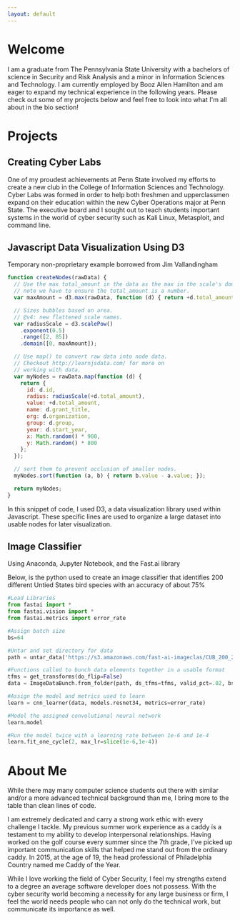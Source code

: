 ```yaml
---
layout: default
---
```


# Welcome

I am a graduate from The Pennsylvania State University with a bachelors of science in Security and Risk Analysis and a minor in Information Sciences and Technology. I am currently employed by Booz Allen Hamilton and am eager to expand my technical experience in the following years. Please check out some of my projects below and feel free to look into what I'm all about in the bio section!

# Projects

## Creating Cyber Labs
One of my proudest achievements at Penn State involved my efforts to create a new club in the College of Information Sciences and Technology. Cyber Labs was formed in order to help both freshmen and upperclassmen expand on their education within the new Cyber Operations major at Penn State. The executive board and I sought out to teach students important systems in the world of cyber security such as Kali Linux, Metasploit, and command line.


## Javascript Data Visualization Using D3

Temporary non-proprietary example borrowed from Jim Vallandingham

```js
function createNodes(rawData) {
  // Use the max total_amount in the data as the max in the scale's domain
  // note we have to ensure the total_amount is a number.
  var maxAmount = d3.max(rawData, function (d) { return +d.total_amount; });

  // Sizes bubbles based on area.
  // @v4: new flattened scale names.
  var radiusScale = d3.scalePow()
    .exponent(0.5)
    .range([2, 85])
    .domain([0, maxAmount]);

  // Use map() to convert raw data into node data.
  // Checkout http://learnjsdata.com/ for more on
  // working with data.
  var myNodes = rawData.map(function (d) {
    return {
      id: d.id,
      radius: radiusScale(+d.total_amount),
      value: +d.total_amount,
      name: d.grant_title,
      org: d.organization,
      group: d.group,
      year: d.start_year,
      x: Math.random() * 900,
      y: Math.random() * 800
    };
  });

  // sort them to prevent occlusion of smaller nodes.
  myNodes.sort(function (a, b) { return b.value - a.value; });

  return myNodes;
}
```

In this snippet of code, I used D3, a data visualization library used within Javascript. These specific lines are used to organize a large dataset into usable nodes for later visualization.


## Image Classifier

Using Anaconda, Jupyter Notebook, and the Fast.ai library

Below, is the python used to create an image classifier that identifies 200 different Untied States bird species with an accuracy of about 75%


```python
#Load Libraries
from fastai import *
from fastai.vision import *
from fastai.metrics import error_rate

#Assign batch size
bs=64

#Untar and set directory for data
path = untar_data('https://s3.amazonaws.com/fast-ai-imageclas/CUB_200_2011',fname='/home/ubuntu/course-v3/nbs/dl1/birds/CUB_200_2011.tgz.tar', dest='/home/ubuntu/course-v3/nbs/dl1/birds');

#Functions called to bunch data elements together in a usable format
tfms = get_transforms(do_flip=False)
data = ImageDataBunch.from_folder(path, ds_tfms=tfms, valid_pct=.02, bs=bs, size=224).normalize(imagenet_stats)

#Assign the model and metrics used to learn
learn = cnn_learner(data, models.resnet34, metrics=error_rate)

#Model the assigned convolutional neural network
learn.model

#Run the model twice with a learning rate between 1e-6 and 1e-4
learn.fit_one_cycle(2, max_lr=slice(1e-6,1e-4))
```

# About Me

While there may many computer science students out there with similar and/or a more advanced technical background than me, I bring more to the table than clean lines of code.

I am extremely dedicated and carry a strong work ethic with every challenge I tackle. My previous summer work experience as a caddy is a testament to my ability to develop interpersonal relationships. Having worked on the golf course every summer since the 7th grade, I've picked up important communication skills that helped me stand out from the ordinary caddy. In 2015, at the age of 19, the head professional of Philadelphia Country named me Caddy of the Year.

While I love working the field of Cyber Security, I feel my strengths extend to a degree an average software developer does not possess. With the cyber security world becoming a necessity for any large business or firm, I feel the world needs people who can not only do the technical work, but communicate its importance as well.
